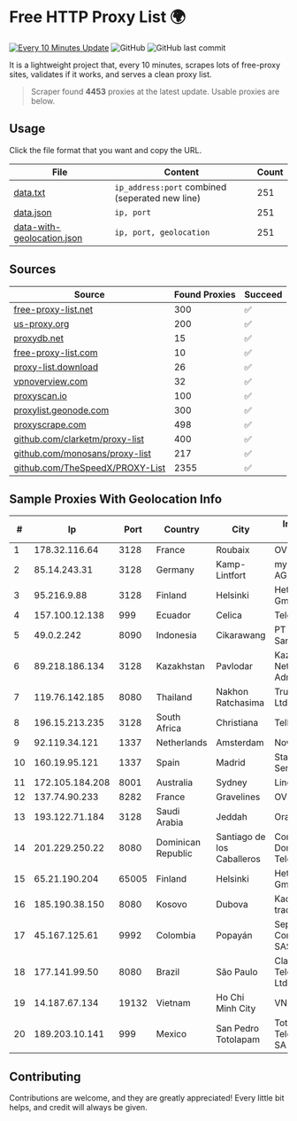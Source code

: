 
# Free HTTP Proxy List 🌍

[![Every 10 Minutes Update](https://github.com/mertguvencli/http-proxy-list/actions/workflows/main.yml/badge.svg?branch=main)](https://github.com/mertguvencli/http-proxy-list/actions/workflows/main.yml)
![GitHub](https://img.shields.io/github/license/mertguvencli/http-proxy-list)
![GitHub last commit](https://img.shields.io/github/last-commit/mertguvencli/http-proxy-list)

It is a lightweight project that, every 10 minutes, scrapes lots of free-proxy sites, validates if it works, and serves a clean proxy list.


> Scraper found **4453** proxies at the latest update. Usable proxies are below.

## Usage

Click the file format that you want and copy the URL.


|File|Content|Count|
|----|-------|-----|
|[data.txt](https://raw.githubusercontent.com/mertguvencli/http-proxy-list/main/proxy-list/data.txt)|`ip_address:port` combined (seperated new line)|251|
|[data.json](https://raw.githubusercontent.com/mertguvencli/http-proxy-list/main/proxy-list/data.json)|`ip, port`|251|
|[data-with-geolocation.json](https://raw.githubusercontent.com/mertguvencli/http-proxy-list/main/proxy-list/data-with-geolocation.json)|`ip, port, geolocation`|251|

## Sources

|Source|Found Proxies|Succeed|
|------|-------------|-------|
|[free-proxy-list.net](https://free-proxy-list.net)|300|✅|
|[us-proxy.org](https://www.us-proxy.org)|200|✅|
|[proxydb.net](http://proxydb.net)|15|✅|
|[free-proxy-list.com](https://free-proxy-list.com/?page=&port=&type%5B%5D=http&type%5B%5D=https&up_time=0&search=Search)|10|✅|
|[proxy-list.download](https://www.proxy-list.download/HTTP)|26|✅|
|[vpnoverview.com](https://vpnoverview.com/privacy/anonymous-browsing/free-proxy-servers)|32|✅|
|[proxyscan.io](https://www.proxyscan.io)|100|✅|
|[proxylist.geonode.com](https://proxylist.geonode.com/api/proxy-list?limit=300&page=1&sort_by=lastChecked&sort_type=desc&protocols=http,https)|300|✅|
|[proxyscrape.com](https://api.proxyscrape.com/v2/?request=displayproxies&protocol=http&timeout=10000&country=all&ssl=all&anonymity=all)|498|✅|
|[github.com/clarketm/proxy-list](https://raw.githubusercontent.com/clarketm/proxy-list/master/proxy-list-raw.txt)|400|✅|
|[github.com/monosans/proxy-list](https://raw.githubusercontent.com/monosans/proxy-list/main/proxies/http.txt)|217|✅|
|[github.com/TheSpeedX/PROXY-List](https://raw.githubusercontent.com/TheSpeedX/PROXY-List/master/http.txt)|2355|✅|


## Sample Proxies With Geolocation Info

|#|Ip|Port|Country|City|Internet Service Provider|
|-|--|----|-------|----|-------------------------|
|1|178.32.116.64|3128|France|Roubaix|OVH SAS|
|2|85.14.243.31|3128|Germany|Kamp-Lintfort|myLoc managed IT AG|
|3|95.216.9.88|3128|Finland|Helsinki|Hetzner Online GmbH|
|4|157.100.12.138|999|Ecuador|Celica|Telconet S.A|
|5|49.0.2.242|8090|Indonesia|Cikarawang|PT Usaha Adi Sanggoro|
|6|89.218.186.134|3128|Kazakhstan|Pavlodar|Kazakhtelecom Data Network Administration|
|7|119.76.142.185|8080|Thailand|Nakhon Ratchasima|True Internet Co., Ltd.|
|8|196.15.213.235|3128|South Africa|Christiana|Telkom SA Ltd.|
|9|92.119.34.121|1337|Netherlands|Amsterdam|NovoServe B.V.|
|10|160.19.95.121|1337|Spain|Madrid|Stallion Network Services Limited|
|11|172.105.184.208|8001|Australia|Sydney|Linode, LLC|
|12|137.74.90.233|8282|France|Gravelines|OVH SAS|
|13|193.122.71.184|3128|Saudi Arabia|Jeddah|Oracle Corporation|
|14|201.229.250.22|8080|Dominican Republic|Santiago de los Caballeros|Compañía Dominicana de Teléfonos S. A.|
|15|65.21.190.204|65005|Finland|Helsinki|Hetzner Online GmbH|
|16|185.190.38.150|8080|Kosovo|Dubova|Kadri Haxhiaj trading as "B.I."|
|17|45.167.125.61|9992|Colombia|Popayán|Sepcom Comunicaciones SAS|
|18|177.141.99.50|8080|Brazil|São Paulo|Claro NXT Telecomunicacoes Ltda|
|19|14.187.67.134|19132|Vietnam|Ho Chi Minh City|VNPT|
|20|189.203.10.141|999|Mexico|San Pedro Totolapam|Total Play Telecomunicaciones SA De CV|



## Contributing

Contributions are welcome, and they are greatly appreciated! Every
little bit helps, and credit will always be given.

